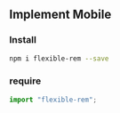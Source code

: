 ## Implement Mobile
### Install
```bash
npm i flexible-rem --save
```

### require
```js
import "flexible-rem";
```